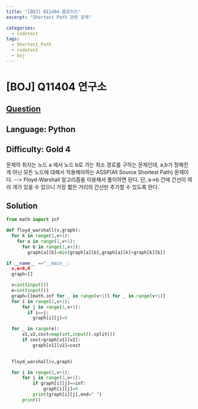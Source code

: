 ```yaml
---
title: "[BOJ] Q11404 플로이드"
excerpt: "Shortest Path 관련 문제"

categories:
  - codetest
tags:
  - Shortest_Path
  - codetest
  - boj
---
```

# [BOJ] Q11404 연구소
## [Question](https://www.acmicpc.net/problem/11404)
## Language: Python
## Difficulty: Gold 4

문제의 취지는 노드 a 에서 노드 b로 가는 최소 경로를 구하는 문제인데, a,b가 정해진 게 아닌 모든 노드에 대해서 적용해야하는 ASSP(All Source Shortest Path) 문제이다. --> Floyd-Warshall 알고리즘을 이용해서 풀이하면 된다.
단, a->b 간에 간선이 여러 개가 있을 수 있으니 가장 짧은 거리의 간선만 추가할 수 있도록 한다.

## Solution
```python
from math import inf

def floyd_warshall(v,graph):
  for k in range(1,v+1):
    for a in range(1,v+1):
      for b in range(1,v+1):
        graph[a][b]=min(graph[a][b],graph[a][k]+graph[k][b])

if __name__ =="__main__:
  v,e=0,0
  graph=[]

  v=int(input())
  e=int(input())
  graph=[[math.inf for _ in range(v+1)] for _ in range(v+1)]
  for i in range(1,v+1):
      for j in range(1,v+1):
        if i==j:
          graph[i][j]=0

  for _ in range(e):
      v1,v2,cost=map(int,input().split())
      if cost<graph[v1][v2]:
          graph[v1][v2]=cost

      
  floyd_warshall(v,graph)

  for i in range(1,v+1):
      for j in range(1,v+1):
          if graph[i][j]==inf:
              graph[i][j]=0
          print(graph[i][j],end=" ")
      print()
```
